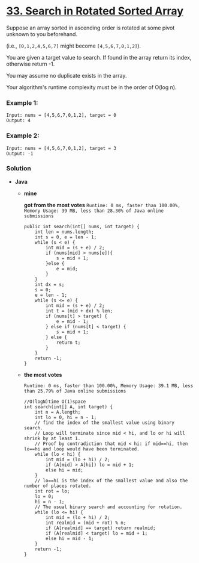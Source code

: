 # [33. Search in Rotated Sorted Array](https://leetcode.com/problems/search-in-rotated-sorted-array/)

Suppose an array sorted in ascending order is rotated at some pivot unknown to you beforehand.

(i.e., `[0,1,2,4,5,6,7]` might become `[4,5,6,7,0,1,2]`).

You are given a target value to search. If found in the array return its index, otherwise return -1.

You may assume no duplicate exists in the array.

Your algorithm's runtime complexity must be in the order of O(log n).

### Example 1:
```
Input: nums = [4,5,6,7,0,1,2], target = 0
Output: 4
```

### Example 2:
```
Input: nums = [4,5,6,7,0,1,2], target = 3
Output: -1
```

### Solution
* **Java**
  * **mine**

    **got from the most votes** `Runtime: 0 ms, faster than 100.00%, Memory Usage: 39 MB, less than 28.30% of Java online submissions`
    ```
    public int search(int[] nums, int target) {
        int len = nums.length;
        int s = 0, e = len - 1;
        while (s < e) {
            int mid = (s + e) / 2;
            if (nums[mid] > nums[e]){
                s = mid + 1;
            }else {
                e = mid;
            }
        }
        int dx = s;
        s = 0;
        e = len - 1;
        while (s <= e) {
            int mid = (s + e) / 2;
            int t = (mid + dx) % len;
            if (nums[t] > target) {
                e = mid - 1;
            } else if (nums[t] < target) {
                s = mid + 1;
            } else {
                return t;
            }
        }
        return -1;
    }
    ```
    
  * **the most votes**
    
    `Runtime: 0 ms, faster than 100.00%, Memory Usage: 39.1 MB, less than 25.79% of Java online submissions`
    ```
    //O(logN)time O(1)space
    int search(int[] A, int target) {
        int n = A.length;
        int lo = 0, hi = n - 1;
        // find the index of the smallest value using binary search.
        // Loop will terminate since mid < hi, and lo or hi will shrink by at least 1.
        // Proof by contradiction that mid < hi: if mid==hi, then lo==hi and loop would have been terminated.
        while (lo < hi) {
            int mid = (lo + hi) / 2;
            if (A[mid] > A[hi]) lo = mid + 1;
            else hi = mid;
        }
        // lo==hi is the index of the smallest value and also the number of places rotated.
        int rot = lo;
        lo = 0;
        hi = n - 1;
        // The usual binary search and accounting for rotation.
        while (lo <= hi) {
            int mid = (lo + hi) / 2;
            int realmid = (mid + rot) % n;
            if (A[realmid] == target) return realmid;
            if (A[realmid] < target) lo = mid + 1;
            else hi = mid - 1;
        }
        return -1;
    }
    ```
  

